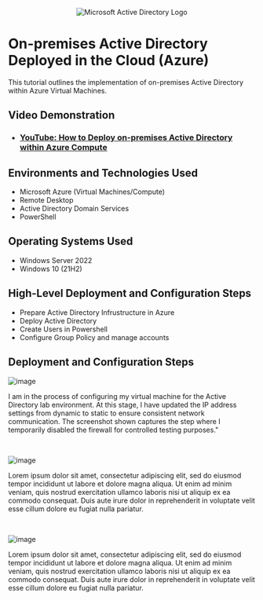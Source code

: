 <p align="center">
<img src="https://i.imgur.com/pU5A58S.png" alt="Microsoft Active Directory Logo"/>
</p>

<h1>On-premises Active Directory Deployed in the Cloud (Azure)</h1>
This tutorial outlines the implementation of on-premises Active Directory within Azure Virtual Machines.<br />


<h2>Video Demonstration</h2>

- ### [YouTube: How to Deploy on-premises Active Directory within Azure Compute](https://www.youtube.com)

<h2>Environments and Technologies Used</h2>

- Microsoft Azure (Virtual Machines/Compute)
- Remote Desktop
- Active Directory Domain Services
- PowerShell

<h2>Operating Systems Used </h2>

- Windows Server 2022
- Windows 10 (21H2)

<h2>High-Level Deployment and Configuration Steps</h2>

- Prepare Active Directory Infrustructure in Azure
- Deploy Active Directory
- Create Users in Powershell
- Configure Group Policy and manage accounts

<h2>Deployment and Configuration Steps</h2>

<p>

![image](https://github.com/user-attachments/assets/29e2ee10-17a7-49d6-961c-f64bbb8a0c93)



</p>
<p>
I am in the process of configuring my virtual machine for the Active Directory lab environment. At this stage, I have updated the IP address settings from dynamic to static to ensure consistent network communication. The screenshot shown captures the step where I temporarily disabled the firewall for controlled testing purposes."
</p>
<br />

<p>

  
  ![image](https://github.com/user-attachments/assets/c0b14cee-f4dc-42ce-b166-6de27c10d895)


</p>
<p>
Lorem ipsum dolor sit amet, consectetur adipiscing elit, sed do eiusmod tempor incididunt ut labore et dolore magna aliqua. Ut enim ad minim veniam, quis nostrud exercitation ullamco laboris nisi ut aliquip ex ea commodo consequat. Duis aute irure dolor in reprehenderit in voluptate velit esse cillum dolore eu fugiat nulla pariatur.
</p>
<br />

<p>

  ![image](https://github.com/user-attachments/assets/fec60c69-408f-4404-98ee-37ce7ea8e791)

</p>
<p>
Lorem ipsum dolor sit amet, consectetur adipiscing elit, sed do eiusmod tempor incididunt ut labore et dolore magna aliqua. Ut enim ad minim veniam, quis nostrud exercitation ullamco laboris nisi ut aliquip ex ea commodo consequat. Duis aute irure dolor in reprehenderit in voluptate velit esse cillum dolore eu fugiat nulla pariatur.
</p>
<br />
